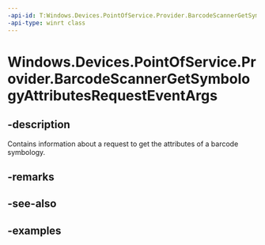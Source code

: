 ```yaml
---
-api-id: T:Windows.Devices.PointOfService.Provider.BarcodeScannerGetSymbologyAttributesRequestEventArgs
-api-type: winrt class
---
```


<!-- Class syntax.
public class BarcodeScannerGetSymbologyAttributesRequestEventArgs 
-->

# Windows.Devices.PointOfService.Provider.BarcodeScannerGetSymbologyAttributesRequestEventArgs

## -description
Contains information about a request to get the attributes of a barcode symbology.

## -remarks

## -see-also

## -examples

